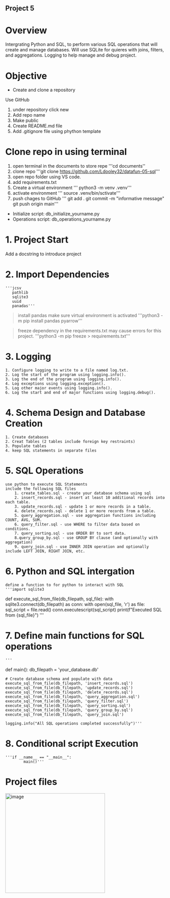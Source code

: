 ## Project 5
 
# Overview 

Intergrating Python and SQL, to perform various SQL operations that will create and manage databases. Will use SQLite for quieres with joins, filters, and aggregations. Logging to help manage and debug project. 

# Objective

- Create and clone a repository

Use GitHub 
1. under repository click new
2. Add repo name
3. Make public 
4. Create README.md file 
5. Add .gitignore file using phython template

# Clone repo in using terminal 
1. open terminal in the documents to store repe
    '''cd documents''
2. clone repo 
    '''git clone https://github.com/Ldooley32/datafun-05-sql'''
3. open repo folder using VS code.
4. add requirements.txt
5. Create a virtual environment
    ''' python3 -m venv .venv'''
6. activate environment
    ''' source .venv/bin/sctivate'''
7. push chages to GitHub
    ''' git add .
        git commit -m "informative message"
        git push origin main'''

- Initialize script: db_initialize_yourname.py
- Operations script: db_operations_yourname.py

# 1. Project Start

Add a docstring to introduce project

# 2. Import Dependencies 
    '''jcsv
       pathlib
       sqlite3
       uuid
       panadas'''
>install pandas make sure virtual environment is activated
    '''python3 -m pip install pandas pyarrow'''

> freeze dependency in the requirements.txt may cause errors for this project.
    '''python3 -m pip freeze > requirements.txt'''

# 3. Logging
    1. Configure logging to write to a file named log.txt.
    2. Log the start of the program using logging.info().
    3. Log the end of the program using logging.info().
    4. Log exceptions using logging.exception().
    5. Log other major events using logging.info().
    6. Log the start and end of major functions using logging.debug().

# 4. Schema Design and Database Creation
    1. Create databases 
    2. Creat Tables (2 tables include foreign key restraints)
    3. Populate tables 
    4. keep SQL statements in separate files

# 5. SQL Operations 
    use python to execute SQL Statements
    include the following SQL files 
        1. create_tables.sql - create your database schema using sql
        2. insert_records.sql - insert at least 10 additional records into each table.
        3. update_records.sql - update 1 or more records in a table.
        4. delete_records.sql - delete 1 or more records from a table.
        5. query_aggregation.sql - use aggregation functions including COUNT, AVG, SUM.
        6. query_filter.sql - use WHERE to filter data based on conditions.
        7. query_sorting.sql - use ORDER BY to sort data.
        8.query_group_by.sql - use GROUP BY clause (and optionally with aggregation)
        9. query_join.sql - use INNER JOIN operation and optionally include LEFT JOIN, RIGHT JOIN, etc.

# 6. Python and SQL intergation 
    define a function to for python to interact with SQL 
    '''import sqlite3

def execute_sql_from_file(db_filepath, sql_file):
    with sqlite3.connect(db_filepath) as conn:
        with open(sql_file, 'r') as file:
            sql_script = file.read()
        conn.executescript(sql_script)
        print(f"Executed SQL from {sql_file}") '''

# 7. Define main functions for SQL operations 
    '''
def main():
    db_filepath = 'your_database.db'

    # Create database schema and populate with data
    execute_sql_from_file(db_filepath, 'insert_records.sql')
    execute_sql_from_file(db_filepath, 'update_records.sql')
    execute_sql_from_file(db_filepath, 'delete_records.sql')
    execute_sql_from_file(db_filepath, 'query_aggregation.sql')
    execute_sql_from_file(db_filepath, 'query_filter.sql')
    execute_sql_from_file(db_filepath, 'query_sorting.sql')
    execute_sql_from_file(db_filepath, 'query_group_by.sql')
    execute_sql_from_file(db_filepath, 'query_join.sql')

    logging.info("All SQL operations completed successfully")'''


# 8. Conditional script Execution 
    '''if __name__ == "__main__":
            main()'''

# Project files 
<img width="313" alt="image" src="https://github.com/Ldooley32/datafun-05-sql/assets/140924268/3a34e957-830f-4226-aebc-55593b6a0429">



